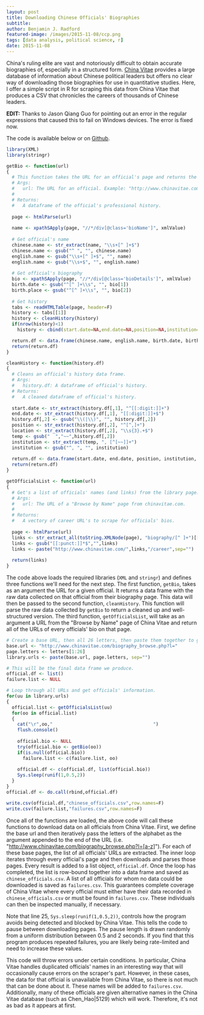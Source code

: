 ```yaml
---
layout: post
title: Downloading Chinese Officials' Biographies
subtitle: 
author: Benjamin J. Radford
featured-image: /images/2015-11-08/ccp.png
tags: [data analysis, political science, r]
date: 2015-11-08
---
```

China's ruling elite are vast and notoriously difficult to obtain accurate biographies of, especially in a structured form. [China Vitae](http://www.chinavitae.com) provides a large database of information about Chinese political leaders but offers no clear way of downloading those biographies for use in quantitative studies. Here, I offer a simple script in R for scraping this data from China Vitae that produces a CSV that chronicles the careers of thousands of Chinese leaders. 

<strong>EDIT:</strong> Thanks to Jason Qiang Guo for pointing out an error in the regular expressions that caused this to fail on Windows devices. The error is fixed now.

The code is available below or on [Github](https://github.com/benradford/ChinaVitae-Scraper/blob/master/chinese_officials.R).

```r
library(XML)
library(stringr)

getBio <- function(url)
{
  # This function takes the URL for an official's page and returns the appropriate table.
  # Args:
  #   url: The URL for an official. Example: "http://www.chinavitae.com/biography/Shen_Weichen/career"
  #
  # Returns:
  #   A dataframe of the official's professional history.
  
  page <- htmlParse(url)
  
  name <- xpathSApply(page, "//*/div[@class='bioName']", xmlValue)
  
  # Get official's name
  chinese.name <- str_extract(name, "\\s+[^ ]+$")
  chinese.name <- gsub("^ ", "", chinese.name)
  english.name <- gsub("\\s+[^ ]+$", "", name)
  english.name <- gsub("\\s+$", "", english.name)
  
  # Get official's biography
  bio <- xpathSApply(page, "//*/div[@class='bioDetails']", xmlValue)
  birth.date <- gsub("^[^ ]+\\s", "", bio[1])
  birth.place <- gsub("^[^ ]+\\s", "", bio[2])
  
  # Get history
  tabs <- readHTMLTable(page, header=F)
  history <- tabs[[1]]
  history <- cleanHistory(history)
  if(nrow(history)<1)
    history <- cbind(start.date=NA,end.date=NA,position=NA,institution=NA,location=NA)

  return.df <- data.frame(chinese.name, english.name, birth.date, birth.place, history)
  return(return.df)
}

cleanHistory <- function(history.df)
{
  # Cleans an official's history data frame.
  # Args:
  #   history.df: A dataframe of official's history.
  # Returns:
  #   A cleaned dataframe of official's history.
  
  start.date <- str_extract(history.df[,1], "^[[:digit:]]+")
  end.date <- str_extract(history.df[,1], "[[:digit:]]+$")
  history.df[,2] <- gsub("\\(|\\)", "", history.df[,2])
  position <- str_extract(history.df[,2], "^[^,]+")
  location <- str_extract(history.df[,2], "\\s{3}.+$")
  temp <- gsub("  ","~~",history.df[,2])
  institution <- str_extract(temp, ", [^[~~]]+")
  institution <- gsub("^, ", "", institution)
  
  return.df <- data.frame(start.date, end.date, position, institution, location)
  return(return.df)
}

getOfficialsList <- function(url)
{
  # Get's a list of officials' names (and links) from the library page.
  # Args:
  #   url: The URL of a "Browse by Name" page from chinavitae.com.
  #
  # Returns:
  #   A vectory of career URL's to scrape for officials' bios.
  
  page <- htmlParse(url)
  links <- str_extract_all(toString.XMLNode(page), "biography/[^ ]+")[[1]]
  links <- gsub("[[:punct:]]*$","",links)
  links <- paste("http://www.chinavitae.com/",links,"/career",sep="")
  
  return(links)
}
```

The code above loads the required libraries (`XML` and `stringr`) and defines three functions we'll need for the next step. The first function, `getBio`, takes as an argument the URL for a given official. It returns a data frame with the raw data collected on that official from their biography page. This data will then be passed to the second function, `cleanHistory`. This function will parse the raw data collected by `getBio` to return a cleaned up and well-structured version. The third function, `getOfficialsList`, will take as an argument a URL from the "Browse by Name" page of China Vitae and return all of the URLs of every officials' bio on that page.

```r
# Create a base URL, then all 26 letters, then paste them together to get all 26 library pages.
base.url <- "http://www.chinavitae.com/biography_browse.php?l="
page.letters <- letters[1:26]
library.urls <- paste(base.url, page.letters, sep="")

# This will be the final data frame we produce.
official.df <- list()
failure.list <- NULL

# Loop through all URLs and get officials' information.
for(uu in library.urls)
{
  official.list <- getOfficialsList(uu)
  for(oo in official.list)
  {
    cat("\r",oo,"                                     ")
    flush.console()
    
    official.bio <- NULL
    try(official.bio <- getBio(oo))
    if(is.null(official.bio))
      failure.list <- c(failure.list, oo)
    
    official.df <- c(official.df, list(official.bio))
    Sys.sleep(runif(1,0.5,2))
  }
}
official.df <- do.call(rbind,official.df)

write.csv(official.df,"chinese_officials.csv",row.names=F)
write.csv(failure.list,"failures.csv",row.names=F)
```

Once all of the functions are loaded, the above code will call these functions to download data on all officials from China Vitae. First, we define the base url and then iteratively pass the letters of the alphabet as the argument appended to the end of the URL (i.e. "http://www.chinavitae.com/biography_browse.php?l=[a-z]"). For each of these base pages, the list of all officials' URLs are extracted. The inner loop iterates through every official's page and then downloads and parses those pages. Every result is added to a list object, `official.df`. Once the loop has completed, the list is row-bound together into a data frame and saved as `chinese_officials.csv`. A list of all officials for whom no data could be downloaded is saved as `failures.csv`. This guarantees complete coverage of China Vitae where every official must either have their data recorded in `chinese_officials.csv` or must be found in `failures.csv`. These individuals can then be inspected manually, if necessary.

Note that line 25, `Sys.sleep(runif(1,0.5,2))`, controls how the program avoids being detected and blocked by China Vitae. This tells the code to pause between downloading pages. The pause length is drawn randomly from a uniform distribution between 0.5 and 2 seconds. If you find that this program produces repeated failures, you are likely being rate-limited and need to increase these values.

This code will throw errors under certain conditions. In particular, China Vitae handles duplicated officials' names in an interesting way that will occasionally cause errors on the scraper's part. However, in these cases, the data for that official is unavailable from China Vitae, so there is not much that can be done about it. These names will be added to `failures.csv`. Additionally, many of these officials are given alternative names in the China Vitae database (such as Chen_Hao\|5129) which will work. Therefore, it's not as bad as it appears at first.